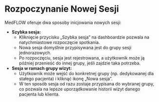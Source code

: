 # Rozpoczynanie Nowej Sesji

MedFLOW oferuje dwa sposoby inicjowania nowych sesji:

* **Szybka sesja:**
  * Kliknięcie przycisku „Szybka sesja” na dashboardzie pozwala na natychmiastowe rozpoczęcie spotkania.
  * Nowa sesja domyślnie przypisywana jest do grupy sesji jednorazowych.
  * Po rozpoczęciu, sesja jest rejestrowana, a użytkownik może ją później przenieść do innej grupy, jeśli zajdzie taka potrzeba.
* **Sesja w ramach grupy wizyt:**
  * Użytkownik może wejść do konkretnej grupy (np. dedykowanej dla stałego pacjenta) i kliknąć ikonę „Nowa sesja”.
  * W ten sposób sesja od razu zostaje przypisana do wybranej grupy, co pozwala na lepsze uporządkowanie historii wizyt danego pacjenta lub klienta.
